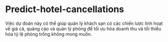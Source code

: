 # Predict-hotel-cancellations
Việc dự đoán này có thể giúp quản lý khách sạn có các chiến lược linh hoạt về giá cả, quảng cáo và quản lý phòng để tối ưu hóa doanh thu và tối thiểu hóa tỷ lệ phòng trống không mong muốn.
